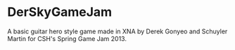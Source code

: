 DerSkyGameJam
=============

A basic guitar hero style game made in XNA by Derek Gonyeo and Schuyler Martin for CSH's Spring Game Jam 2013. 
